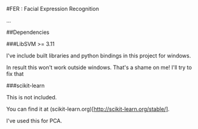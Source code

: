 #FER : Facial Expression Recognition

...

##Dependencies

###LibSVM >= 3.11

I've include built libraries and python bindings in this project for windows.

In result this won't work outside windows. That's a shame on me! I'll try to fix that

###scikit-learn

This is not included.

You can find it at (scikit-learn.org)[http://scikit-learn.org/stable/].

I've used this for PCA.